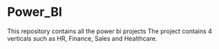 # Power_BI
This repository contains all the power bi projects
The project contains 4 verticals such as HR, Finance, Sales and Healthcare.
